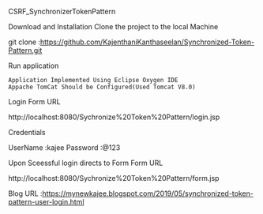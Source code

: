 CSRF_SynchronizerTokenPattern


Download and Installation
Clone the project to the local Machine

git clone :https://github.com/KajenthaniKanthaseelan/Synchronized-Token-Pattern.git

Run application

    Application Implemented Using Eclipse Oxygen IDE
    Appache TomCat Should be Configured(Used Tomcat V8.0)

Login Form URL

http://localhost:8080/Sychronize%20Token%20Pattern/login.jsp

Credentials

UserName :kajee
Password :@123

Upon Sceessful login directs to Form
Form URL

http://localhost:8080/Sychronize%20Token%20Pattern/form.jsp

Blog URL :https://mynewkajee.blogspot.com/2019/05/synchronized-token-pattern-user-login.html

